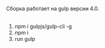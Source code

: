 Сборка работает на gulp версии 4.0.<br>
<br>
1. npm i gulpjs/gulp-cli -g<br>
2. npm i<br>
3. run gulp<br>
